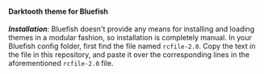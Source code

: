 #### Darktooth theme for Bluefish

__*Installation*__: Bluefish doesn't provide any means for installing and loading themes in a modular fashion, so
installation is completely manual. In your Bluefish config folder, first find the file named `rcfile-2.0`. Copy the text
in the file in this repository, and paste it over the corresponding lines in the aforementioned `rcfile-2.0` file.
